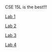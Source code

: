 CSE 15L is the best!!!  

[Lab 1](https://peeyush-jha.github.io/cse15l-lab-reports/Lab1.html)  

[Lab 2](https://peeyush-jha.github.io/cse15l-lab-reports/Lab2.html)  

[Lab 3](https://peeyush-jha.github.io/cse15l-lab-reports/Lab3.html)

[Lab 4](https://peeyush-jha.github.io/cse15l-lab-reports/Lab4.html)
